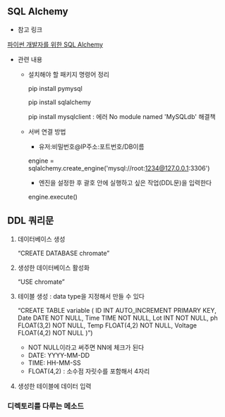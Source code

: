 ## SQL Alchemy

- 참고 링크

<a href="https://soogoonsoogoonpythonists.github.io/sqlalchemy-for-pythonist/tutorial/">파이썬 개발자를 위한 SQL Alchemy</a>

- 관련 내용
    - 설치해야 할 패키지 명령어 정리
        
        pip install pymysql
        
        pip install sqlalchemy
        
        pip install mysqlclient : 에러 No module named 'MySQLdb' 해결책
        
    - 서버 연결 방법
        - 유저:비밀번호@IP주소:포트번호/DB이름
        
        engine = sqlalchemy.create_engine('mysql://root:1234@127.0.0.1:3306')
        
        - 엔진을 설정한 후 괄호 안에 실행하고 싶은 작업(DDL문)을 입력한다
        
        engine.execute()


## DDL 쿼리문

1. 데이터베이스 생성
    
    “CREATE DATABASE chromate”
    
2. 생성한 데이터베이스 활성화
    
    “USE chromate”
    
3. 테이블 생성 : data type을 지정해서 만들 수 있다
    
    “CREATE TABLE variable ( ID INT AUTO_INCREMENT PRIMARY KEY, Date DATE NOT NULL, Time TIME NOT NULL, Lot INT NOT NULL, ph FLOAT(3,2) NOT NULL, Temp FLOAT(4,2) NOT NULL, Voltage FLOAT(4,2) NOT NULL )”)
    
    - NOT NULL이라고 써주면 NN에 체크가 된다
    - DATE: YYYY-MM-DD
    - TIME: HH-MM-SS
    - FLOAT(4,2) : 소수점 자릿수를 포함해서 4자리
4. 생성한 테이블에 데이터 입력


### 디렉토리를 다루는 메소드
